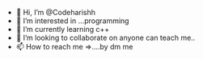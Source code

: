 - 👋 Hi, I’m @Codeharishh
- 👀 I’m interested in ...programming
- 🌱 I’m currently learning c++
- 💞️ I’m looking to collaborate on anyone can teach me..
- 📫 How to reach me =>....by dm me

<!---
Codeharishh/Codeharishh is a ✨ special ✨ repository because its `README.md` (this file) appears on your GitHub profile.
You can click the Preview link to take a look at your changes.
--->
